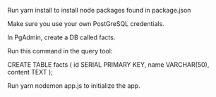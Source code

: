 Run yarn install to install node packages found in package.json

Make sure you use your own PostGreSQL credentials.

In PgAdmin, create a DB called facts.

Run this command in the query tool: 

CREATE TABLE facts (
  id SERIAL PRIMARY KEY,
  name VARCHAR(50),
  content TEXT
);

Run yarn nodemon app.js to initialize the app.
